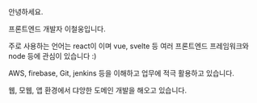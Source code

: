 안녕하세요.

프론트엔드 개발자 이철웅입니다.

주로 사용하는 언어는 react이 이며 vue, svelte 등 여러 프론트엔드 프레임워크와 node 등에 관심이 있습니다 :)

AWS, firebase, Git, jenkins 등을 이해하고 업무에 적극 활용하고 있습니다.

웹, 모웹, 앱 환경에서 댜앙한 도메인 개발을 해오고 있습니다.
